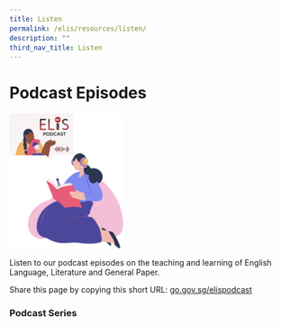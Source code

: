 ```yaml
---
title: Listen
permalink: /elis/resources/listen/
description: ""
third_nav_title: Listen
---
```

# Podcast Episodes

<img src="/images/listen_banner.png" 
     style="width:40%">
		 
Listen to our podcast episodes on the teaching and learning of English Language, Literature and General Paper.

Share this page by copying this short URL: [go.gov.sg/elispodcast](http://go.gov.sg/elispodcast)

### Podcast Series

